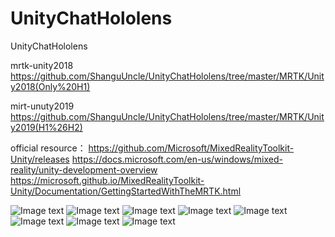 # UnityChatHololens
UnityChatHololens

mrtk-unity2018
https://github.com/ShanguUncle/UnityChatHololens/tree/master/MRTK/Unity2018(Only%20H1)

mirt-unuty2019
https://github.com/ShanguUncle/UnityChatHololens/tree/master/MRTK/Unity2019(H1%26H2)

official resource：
https://github.com/Microsoft/MixedRealityToolkit-Unity/releases
https://docs.microsoft.com/en-us/windows/mixed-reality/unity-development-overview
https://microsoft.github.io/MixedRealityToolkit-Unity/Documentation/GettingStartedWithTheMRTK.html

![Image text](https://github.com/ShanguUncle/UnityChatHololens/blob/master/Screenshot/h1.png)
![Image text](https://github.com/ShanguUncle/UnityChatHololens/blob/master/Screenshot/h2.png)
![Image text](https://github.com/ShanguUncle/UnityChatHololens/blob/master/Screenshot/h3.png)
![Image text](https://github.com/ShanguUncle/UnityChatHololens/blob/master/Screenshot/h4.png)
![Image text](https://github.com/ShanguUncle/UnityChatHololens/blob/master/Screenshot/untitled.png)
![Image text](https://github.com/ShanguUncle/UnityChatHololens/blob/master/Screenshot/untitled2.png)
![Image text](https://github.com/ShanguUncle/UnityChatHololens/blob/master/Screenshot/untitled3.png)
![Image text](https://github.com/ShanguUncle/UnityChatHololens/blob/master/Screenshot/untitled4.jpg)
